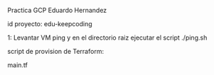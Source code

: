 Practica GCP Eduardo Hernandez

id proyecto: edu-keepcoding

1: Levantar VM ping y en el directorio raiz ejecutar el script ./ping.sh


script de provision de Terraform:

main.tf

